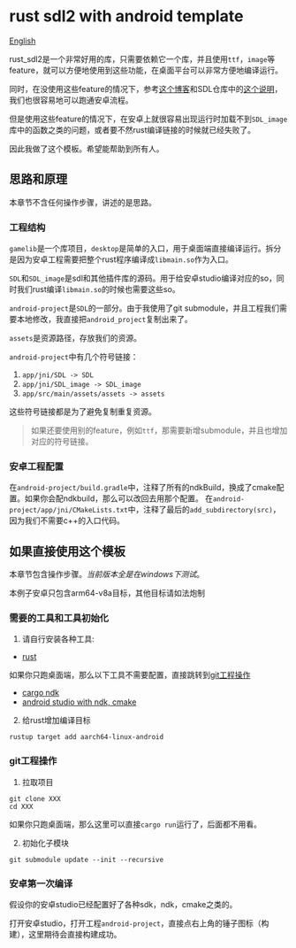# rust sdl2 with android template

[English](./README_EN.md)

rust\_sdl2是一个非常好用的库，只需要依赖它一个库，并且使用`ttf`，`image`等feature，就可以方便地使用到这些功能，在桌面平台可以非常方便地编译运行。

同时，在没使用这些feature的情况下，参考[这个博客](https://julhe.github.io/posts/building-an-android-app-with-rust-and-sdl2/)和SDL仓库中的[这个说明](https://github.com/libsdl-org/SDL/blob/main/docs/README-android.md)，我们也很容易地可以跑通安卓流程。

但是使用这些feature的情况下，在安卓上就很容易出现运行时加载不到`SDL_image`库中的函数之类的问题，或者要不然rust编译链接的时候就已经失败了。

因此我做了这个模板。希望能帮助到所有人。

## 思路和原理

本章节不含任何操作步骤，讲述的是思路。

### 工程结构

`gamelib`是一个库项目，`desktop`是简单的入口，用于桌面端直接编译运行。拆分是因为安卓工程需要把整个rust程序编译成`libmain.so`作为入口。

`SDL`和`SDL_image`是sdl和其他插件库的源码。用于给安卓studio编译对应的so，同时我们rust编译`libmain.so`的时候也需要这些so。

`android-project`是`SDL`的一部分。由于我使用了git submodule，并且工程我们需要本地修改，我直接把`android_project`复制出来了。

`assets`是资源路径，存放我们的资源。

`android-project`中有几个符号链接：

1. `app/jni/SDL -> SDL`
2. `app/jni/SDL_image -> SDL_image`
3. `app/src/main/assets/assets -> assets`

这些符号链接都是为了避免复制重复资源。

> 如果还要使用别的feature，例如`ttf`，那需要新增submodule，并且也增加对应的符号链接。

### 安卓工程配置

在`android-project/build.gradle`中，注释了所有的ndkBuild，换成了cmake配置。如果你会配ndkbuild，那么可以改回去用那个配置。
在`android-project/app/jni/CMakeLists.txt`中，注释了最后的`add_subdirectory(src)`，因为我们不需要c++的入口代码。

## 如果直接使用这个模板

本章节包含操作步骤。*当前版本全是在windows下测试*。

本例子安卓只包含arm64-v8a目标，其他目标请如法炮制

### 需要的工具和工具初始化

1. 请自行安装各种工具:

* [rust](https://www.rust-lang.org/tools/install)

如果你只跑桌面端，那么以下工具不需要配置，直接跳转到[git工程操作](###git工程操作)

* [cargo ndk](https://github.com/bbqsrc/cargo-ndk)
* [android studio with ndk, cmake](https://developer.android.com/studio/)


2. 给rust增加编译目标

```
rustup target add aarch64-linux-android
```

### git工程操作

1. 拉取项目

```
git clone XXX
cd XXX
```

如果你只跑桌面端，那么这里可以直接`cargo run`运行了，后面都不用看。

2. 初始化子模块

```
git submodule update --init --recursive
```

### 安卓第一次编译

假设你的安卓studio已经配置好了各种sdk，ndk，cmake之类的。

打开安卓studio，打开工程`android-project`，直接点右上角的锤子图标（构建），这里期待会直接构建成功。
